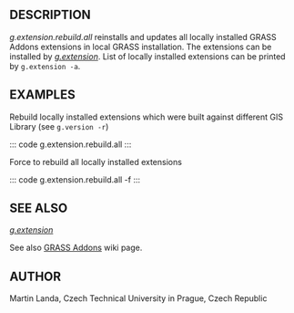 ## DESCRIPTION

*g.extension.rebuild.all* reinstalls and updates all locally installed
GRASS Addons extensions in local GRASS installation. The extensions can
be installed by *[g.extension](g.extension.html)*. List of locally
installed extensions can be printed by `g.extension -a`.

## EXAMPLES

Rebuild locally installed extensions which were built against different
GIS Library (see `g.version -r`)

::: code
    g.extension.rebuild.all
:::

Force to rebuild all locally installed extensions

::: code
    g.extension.rebuild.all -f
:::

## SEE ALSO

*[g.extension](g.extension.html)*

See also [GRASS Addons](https://grasswiki.osgeo.org/wiki/GRASS_AddOns)
wiki page.

## AUTHOR

Martin Landa, Czech Technical University in Prague, Czech Republic

